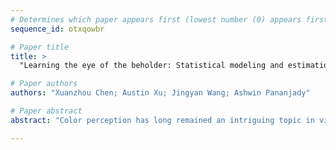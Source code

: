 ```yaml
--- 
# Determines which paper appears first (lowest number (0) appears first)
sequence_id: otxqowbr

# Paper title 
title: >
  "Learning the eye of the beholder: Statistical modeling and estimation for personalized color perception"

# Paper authors 
authors: "Xuanzhou Chen; Austin Xu; Jingyan Wang; Ashwin Pananjady"

# Paper abstract 
abstract: "Color perception has long remained an intriguing topic in vision and cognitive science. It is a common practice to classify a person as either "color-normal" or "color-blind", and that there are a few prevalent types. However, empirical evidence has repeatedly suggested that at best, categories for colorblindness only serve as approximations to real manifestations of it. To better understanding individual-level color perception, we propose a color perception model that unifies existing theories for color-normal and color-blind people, which posits a low-dimensional structure in color space according to which any given user distinguishes colors. We design an algorithm to learn this low-dimensional structure from user queries, and prove statistical guarantees on its performance. Taking inspiration from these guarantees, we design a novel data collection paradigm based on perceptual adjustment queries (PAQs) that efficiently infers a user’s color distinguishability profile from a small number of cognitively lightweight responses. In a host of simulations, PAQs offer significant advantages over the de facto method of collecting comparison-based similarity queries."

--- 
```

